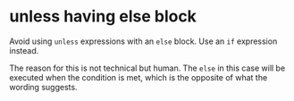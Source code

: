 # unless having else block

Avoid using `unless` expressions with an `else` block. Use an `if` expression instead.

The reason for this is not technical but human. The `else` in this
case will be executed when the condition is met, which is the opposite of
what the wording suggests.

